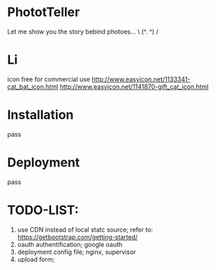 # PhototTeller

Let me show you the story bebind photoes... \ (^. ^) /

# Li

icon free for commercial use
http://www.easyicon.net/1133341-cat_bat_icon.html
http://www.easyicon.net/1141870-gift_cat_icon.html

# Installation
pass

# Deployment
pass

# TODO-LIST:
1. use CDN instead of local statc source;  refer to: https://getbootstrap.com/getting-started/
2. oauth authentification; google oauth
3. deployment config file; nginx, supervisor
4. upload form;
